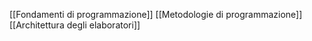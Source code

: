 [[Fondamenti di programmazione]]
[[Metodologie di programmazione]]
[[Architettura degli elaboratori]]
